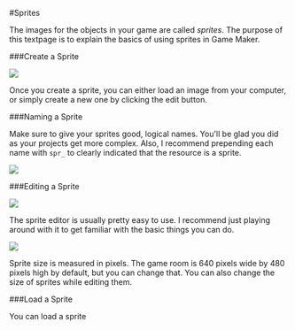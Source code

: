 #Sprites

The images for the objects in your game are called *sprites*. The purpose of this textpage is to explain the basics of using sprites in Game Maker.

###Create a Sprite

![](http://christensenacademy.org/modules/beginning-game-maker/textpages/sprites-create.png)

Once you create a sprite, you can either load an image from your computer, or simply create a new one by clicking the edit button.

###Naming a Sprite

Make sure to give your sprites good, logical names. You'll be glad you did as your projects get more complex. Also, I recommend prepending each name with `spr_` to clearly indicated that the resource is a sprite.

![](http://christensenacademy.org/modules/beginning-game-maker/textpages/sprites-naming.png)

###Editing a Sprite

![](http://christensenacademy.org/modules/beginning-game-maker/textpages/sprite-editor-screen.png)

The sprite editor is usually pretty easy to use. I recommend just playing around with it to get familiar with the basic things you can do.

![](http://christensenacademy.org/modules/beginning-game-maker/textpages/sprites-editor.png)

Sprite size is measured in pixels. The game room is 640 pixels wide by 480 pixels high by default, but you can change that. You can also change the size of sprites while editing them.

###Load a Sprite

You can load a sprite
